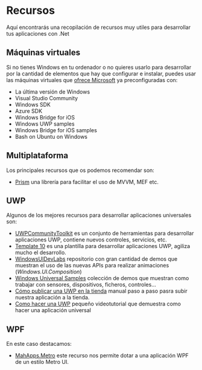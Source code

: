 # Recursos
Aquí encontrarás una recopilación de recursos muy utiles para desarrollar tus aplicaciones con .Net

## Máquinas virtuales
Si no tienes Windows en tu ordenador o no quieres usarlo para desarrollar por la cantidad de elementos que hay que configurar e instalar, puedes usar las máquinas virtuales que [ofrece Microsoft](https://developer.microsoft.com/en-us/windows/downloads/virtual-machines) ya preconfiguradas con:

* La última versión de Windows
* Visual Studio Community
* Windows SDK
* Azure SDK
* Windows Bridge for iOS
* Windows UWP samples
* Windows Bridge for iOS samples
* Bash on Ubuntu on Windows

## Multiplataforma
Los principales recursos que os podemos recomendar son:

* [Prism](https://github.com/PrismLibrary/Prism) una librería para facilitar el uso de MVVM, MEF etc.

## UWP
Algunos de los mejores recursos para desarrollar aplicaciones universales son:

* [UWPCommunityToolkit](https://github.com/Microsoft/UWPCommunityToolkit) es un conjunto de herramientas para desarrollar aplicaciones UWP, contiene nuevos controles, servicios, etc.
* [Template 10](https://github.com/Windows-XAML/Template10) es una plantilla para desarrollar aplicaciones UWP, agiliza mucho el desarrollo.
* [WindowsUIDevLabs](https://github.com/Microsoft/WindowsUIDevLabs) repositorio con gran cantidad de demos que muestran el uso de las nuevas APIs para realizar animaciones (*Windows.UI.Composition*)
* [Windows Universal Samples](https://github.com/Microsoft/Windows-universal-samples/) colección de demos que muestran como trabajar con sensores, dispositivos, ficheros, controles...
* [Cómo publicar una UWP en la tienda](https://lenguajedeprogramacion.com/csharp/subir-aplicacion-windows-store/) manual paso a paso pasra subir nuestra aplicación a la tienda.
* [Como hacer una UWP](https://www.somosbinarios.es/creando-nuestra-primer-aplicacion-universal/) pequeño videotutorial que demuestra como hacer una aplicación universal
## WPF
En este caso destacamos:

* [MahApps.Metro](https://github.com/MahApps/MahApps.Metro) este recurso nos permite dotar a una aplicación WPF de un estilo Metro UI.

